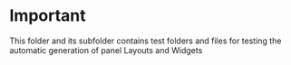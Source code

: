 # Important

This folder and its subfolder contains test folders and files for testing the automatic generation of panel Layouts and Widgets